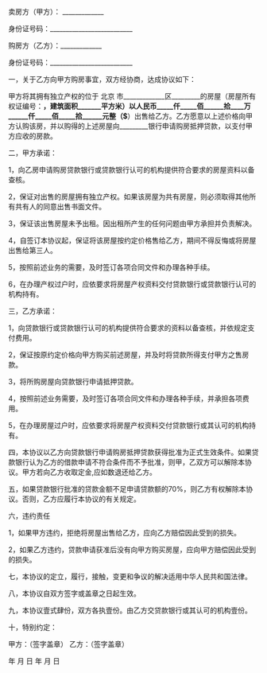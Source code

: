 
 


卖房方（甲方）： _____________


身份证号码：__________________________


购房方（乙方）：_____________


身份证号码：__________________________


一，关于乙方向甲方购房事宜，双方经协商，达成协议如下：


甲方将其拥有独立产权的位于
北京
市_____________区_________的房屋（房屋所有权证编号：________，建筑面积_______平方米）以人民币_____仟_____佰______拾____万______仟_____佰_____拾______元整（$________）出售给乙方。乙方愿意以上述价格向甲方认购该房，并以购得的上述房屋向_________银行申请购房抵押贷款，以支付甲方应收的房款。


二，甲方承诺：


1，向乙房申请购房贷款银行或贷款银行认可的机构提供符合要求的房屋资料以备查核。


2，保证对出售的房屋拥有独立产权。如果该房屋为共有房屋，则必须取得其他所有共有人的同意出售书面文件。


3，保证该出售房屋未予出租。因出租所产生的任何问题由甲方承担并负责解决。


4，自签订本协议起，保证将该房屋按约定价格售给乙方，期间不得反悔或将房屋出售给第三人。


5，按照前述业务的需要，及时签订各项合同文件和办理各种手续。


6，在办理产权过户时，应依要求将房屋产权资料交付贷款银行或贷款银行认可的机构持有。


三，乙方承诺：


1，向贷款银行或贷款银行认可的机构提供符合要求的资料以备查核，并依规定支付费用。


2，保证按原约定价格向甲方购买前述房屋，并及时将贷款所得支付甲方之售房款。


3，将所购房屋向贷款银行申请抵押贷款。


4，按照前述业务需要，及时签订各项合同文件和办理各种手续，并承担各项费用。


5，在办理房屋过户时，应依要求将房屋产权资料交付贷款银行或其认可的机构持有。


四，本协议以乙方向贷款银行申请购房抵押贷款获得批准为正式生效条件。如果贷款银行认为乙方的借款申请不符合条件而不予批准，则甲，乙双方可以解除本协议。甲方若向乙方收取定金,应如数退还给乙方。


五，如果贷款银行批准的贷款金额不足申请贷款额的70%，则乙方有权解除本协议。否则，乙方应履行本协议的有关规定。


六，违约责任


1，如果甲方违约，拒绝将房屋出售给乙方，应向乙方赔偿因此受到的损失。


2，如果乙方违约，贷款申请获准后没有向甲方购买房屋，应向甲方赔偿因此受到的损失。


七，本协议的定立，履行，接触，变更和争议的解决适用中华人民共和国法律。


八，本协议自双方签字或盖章之日起生效。


九，本协议壹式肆份，双方各执壹份。由乙方交贷款银行或其认可的机构壹份。


十，特别约定：


甲方：（签字盖章） 乙方：（签字盖章）


年 月 日 年 月 日
 


 

 
 
 
 
 
  


  
 

  


  


  
 
 
 
 

